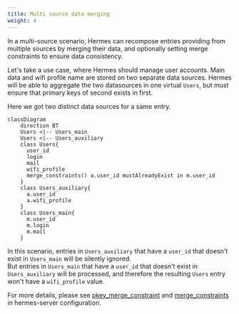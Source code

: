```yaml
---
title: Multi source data merging
weight: 4
---
```


In a multi-source scenario, Hermes can recompose entries providing from multiple sources by merging their data, and optionally setting merge constraints to ensure data consistency.

Let's take a use case, where Hermes should manage user accounts. Main data and wifi profile name are stored on two separate data sources. Hermes will be able to aggregate the two datasources in one virtual `Users`, but must ensure that primary keys of second exists in first.

Here we got two distinct data sources for a same entry.

```mermaid
classDiagram
    direction BT
    Users <|-- Users_main
    Users <|-- Users_auxiliary
    class Users{
      user_id
      login
      mail
      wifi_profile
      merge_constraints() a.user_id mustAlreadyExist in m.user_id
    }
    class Users_auxiliary{
      a.user_id
      a.wifi_profile
    }
    class Users_main{
      m.user_id
      m.login
      m.mail
    }
```

In this scenario, entries in `Users_auxiliary` that have a `user_id` that doesn't exist in `Users_main` will be silently ignored.  
But entries in `Users_main` that have a `user_id` that doesn't exist in `Users_auxiliary` will be processed, and therefore the resulting `Users` entry won't have a `wifi_profile` value.

For more details, please see [pkey_merge_constraint](../../../setup/configuration/hermes-server/#hermes-server.datamodel.data-type-name.sources.datasource-name.pkey_merge_constraint) and [merge_constraints](../../../setup/configuration/hermes-server/#hermes-server.datamodel.data-type-name.sources.datasource-name.merge_constraints) in hermes-server configuration.
